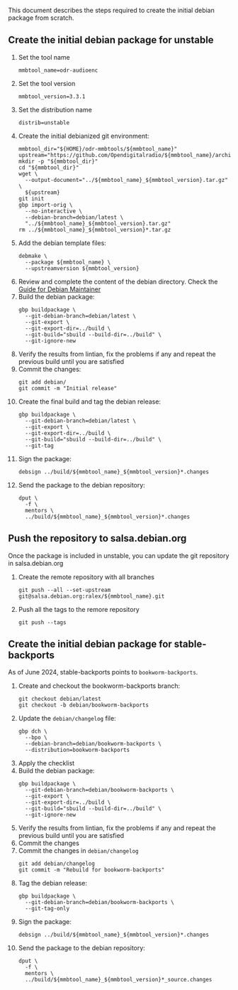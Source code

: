 This document describes the steps required to create the
initial debian package from scratch.

## Create the initial debian package for unstable

1. Set the tool name
   ```
   mmbtool_name=odr-audioenc
   ```
1. Set the tool version
   ```
   mmbtool_version=3.3.1
   ```
1. Set the distribution name
   ```
   distrib=unstable
   ```
1. Create the initial debianized git environment:
   ```
   mmbtool_dir="${HOME}/odr-mmbtools/${mmbtool_name}"
   upstream="https://github.com/Opendigitalradio/${mmbtool_name}/archive/refs/tags/v${mmbtool_version}.tar.gz"
   mkdir -p "${mmbtool_dir}"
   cd "${mmbtool_dir}"
   wget \
     --output-document="../${mmbtool_name}_${mmbtool_version}.tar.gz" \
     ${upstream}
   git init
   gbp import-orig \
     --no-interactive \
     --debian-branch=debian/latest \
     "../${mmbtool_name}_${mmbtool_version}.tar.gz"
   rm ../${mmbtool_name}_${mmbtool_version}*.tar.gz
   ```
1. Add the debian template files:
   ```
   debmake \
     --package ${mmbtool_name} \
     --upstreamversion ${mmbtool_version}
   ```
1. Review and complete the content of the debian directory. Check the [Guide for Debian Maintainer](https://www.debian.org/doc/manuals/debmake-doc/index.en.html)
1. Build the debian package:
   ```
   gbp buildpackage \
     --git-debian-branch=debian/latest \
     --git-export \
     --git-export-dir=../build \
     --git-build="sbuild --build-dir=../build" \
     --git-ignore-new
   ```
1. Verify the results from lintian, fix the problems if any and repeat the 
previous build until you are satisfied
1. Commit the changes:
   ```
   git add debian/
   git commit -m "Initial release"
   ```
1. Create the final build and tag the debian release:
   ```
   gbp buildpackage \
     --git-debian-branch=debian/latest \
     --git-export \
     --git-export-dir=../build \
     --git-build="sbuild --build-dir=../build" \
     --git-tag
   ```
1. Sign the package:
   ```
   debsign ../build/${mmbtool_name}_${mmbtool_version}*.changes
   ```
1. Send the package to the debian repository:
   ```
   dput \
     -f \
     mentors \
     ../build/${mmbtool_name}_${mmbtool_version}*.changes
   ```

## Push the repository to salsa.debian.org
Once the package is included in unstable, you can update the git repository in salsa.debian.org

1. Create the remote repository with all branches
   ```
   git push --all --set-upstream git@salsa.debian.org:ralex/${mmbtool_name}.git
   ```
1. Push all the tags to the remore repository
   ```
   git push --tags
   ```

## Create the initial debian package for stable-backports
As of June 2024, stable-backports points to `bookworm-backports`.

1. Create and checkout the bookworm-backports branch:
   ```
   git checkout debian/latest
   git checkout -b debian/bookworm-backports
   ```
1. Update the `debian/changelog` file:
   ```
   gbp dch \
     --bpo \
     --debian-branch=debian/bookworm-backports \
     --distribution=bookworm-backports
   ```
1. Apply the checklist
1. Build the debian package:
   ```
   gbp buildpackage \
     --git-debian-branch=debian/bookworm-backports \
     --git-export \
     --git-export-dir=../build \
     --git-build="sbuild --build-dir=../build" \
     --git-ignore-new
   ```
1. Verify the results from lintian, fix the problems if any and repeat the 
previous build until you are satisfied
1. Commit the changes
1. Commit the changes in `debian/changelog`
   ```
   git add debian/changelog
   git commit -m "Rebuild for bookworm-backports"
   ```
1. Tag the debian release:
   ```
   gbp buildpackage \
     --git-debian-branch=debian/bookworm-backports \
     --git-tag-only
   ```
1. Sign the package:
   ```
   debsign ../build/${mmbtool_name}_${mmbtool_version}*.changes
   ```
1. Send the package to the debian repository:
   ```
   dput \
     -f \
     mentors \
     ../build/${mmbtool_name}_${mmbtool_version}*_source.changes
   ```
